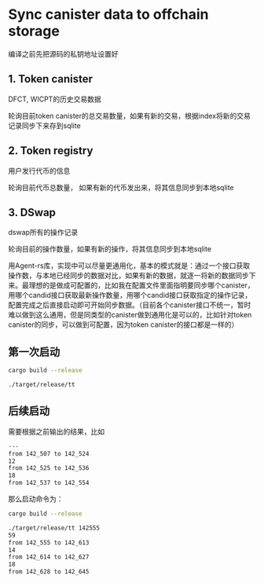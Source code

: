 # Sync canister data to offchain storage

编译之前先把源码的私钥地址设置好

## 1. Token canister

DFCT, WICPT的历史交易数据

轮询目前token canister的总交易数量，如果有新的交易，根据index将新的交易记录同步下来存到sqlite



## 2. Token registry

用户发行代币的信息

轮询目前代币总数量， 如果有新的代币发出来，将其信息同步到本地sqlite



## 3. DSwap

dswap所有的操作记录

轮询目前的操作数量，如果有新的操作，将其信息同步到本地sqlite



用Agent-rs库，实现中可以尽量更通用化，基本的模式就是：通过一个接口获取操作数，与本地已经同步的数据对比，如果有新的数据，就逐一将新的数据同步下来。最理想的是做成可配置的，比如我在配置文件里面指明要同步哪个canister，用哪个candid接口获取最新操作数量，用哪个candid接口获取指定的操作记录，配置完成之后直接启动即可开始同步数据。（目前各个canister接口不统一，暂时难以做到这么通用，但是同类型的canister做到通用化是可以的，比如针对token canister的同步，可以做到可配置，因为token canister的接口都是一样的）

## 第一次启动
```sh
cargo build --release

./target/release/tt
```

## 后续启动
需要根据之前输出的结果，比如
```sh
···
from 142_507 to 142_524
12
from 142_525 to 142_536
18
from 142_537 to 142_554
```
那么启动命令为：
```sh
cargo build --release

./target/release/tt 142555
59
from 142_555 to 142_613
14
from 142_614 to 142_627
18
from 142_628 to 142_645
```